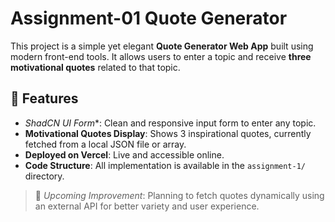 # Assignment-01 Quote Generator

This project is a simple yet elegant **Quote Generator Web App** built using modern front-end tools. It allows users to enter a topic and receive **three motivational quotes** related to that topic.

## 🔧 Features

- *ShadCN UI Form**: Clean and responsive input form to enter any topic.
- **Motivational Quotes Display**: Shows 3 inspirational quotes, currently fetched from a local JSON file or array.
- **Deployed on Vercel**: Live and accessible online.
- **Code Structure**: All implementation is available in the `assignment-1/` directory.

> 🔄 *Upcoming Improvement*: Planning to fetch quotes dynamically using an external API for better variety and user experience.

